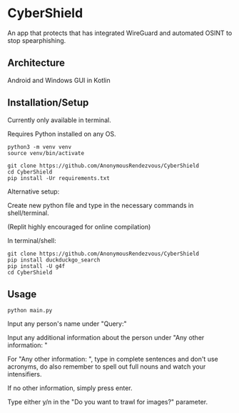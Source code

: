 # CyberShield

An app that protects that has integrated WireGuard and automated OSINT to stop spearphishing.

## Architecture

Android and Windows GUI in Kotlin

## Installation/Setup

Currently only available in terminal. 

Requires Python installed on any OS.

```
python3 -m venv venv
source venv/bin/activate

git clone https://github.com/AnonymousRendezvous/CyberShield
cd CyberShield
pip install -Ur requirements.txt
```

Alternative setup:

Create new python file and type in the necessary commands in shell/terminal.

(Replit highly encouraged for online compilation)

In terminal/shell:

```
git clone https://github.com/AnonymousRendezvous/CyberShield
pip install duckduckgo_search
pip install -U g4f
cd CyberShield
```
## Usage

```
python main.py
```

Input any person's name under "Query:"

Input any additional information about the person under "Any other information: "

For "Any other information: ", type in complete sentences and don't use acronyms, do also remember to spell out full nouns and watch your intensifiers.

If no other information, simply press enter.

Type either y/n in the "Do you want to trawl for images?" parameter.
